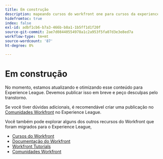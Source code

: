 ```yaml
---
title: Em construção
description: mapeando cursos do workfront one para cursos da experience league
hidefromtoc: true
index: false
exl-id: adbf1cb6-b7a3-466b-b8a1-1b5ff1d1f20f
source-git-commit: 2ae7d08440554978a1c2a953f5fa07d3e3e8ed7a
workflow-type: tm+mt
source-wordcount: '87'
ht-degree: 0%

---
```


# Em construção

No momento, estamos atualizando e otimizando esse conteúdo para Experience League. Devemos publicar isso em breve e peço desculpas pelo transtorno.

Se você tiver dúvidas adicionais, é recomendável criar uma publicação no [Comunidades Workfront](https://experienceleaguecommunities.adobe.com/t5/workfront/ct-p/workfront) no Experience League.

Você também pode explorar alguns dos outros recursos do Workfront que foram migrados para o Experience League,

* [Cursos do Workfront](https://experienceleague.adobe.com/?lang=en&amp;Solution=Workfront#courses)
* [Documentação do Workfront](https://experienceleague.adobe.com/docs/workfront.html)
* [Workfront Tutorials](https://experienceleague.adobe.com/docs/workfront-learn/tutorials-workfront/home.html)
* [Comunidades Workfront](https://experienceleaguecommunities.adobe.com/t5/workfront/ct-p/workfront)
